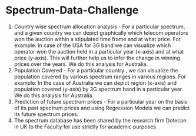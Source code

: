 # Spectrum-Data-Challenge
1. Country wise spectrum allocation analysis - For a particular spectrum, and a given country we can depict graphically which telecom operators won the auction within a stipulated time frame and at what price. For example: In case of the USA for 3G band we can visualize which operator won the auction held in a particular year (x-axis) and at what price (y-axis). This will further help us to infer the change in winning prices over the years. We do this analysis for Australia. 
2. Population Covered - For a particular country , we can visualize the population covered by various spectrum ranges in various regions. For example: In the case of Australia we can depict region (x-axis) and population covered (y-axis) by 3G spectrum band in a particular year. We do this analysis for Australia.
3. Prediction of future spectrum prices - For a particular year on the basis of its past spectrum prices and using Regression Models we can predict its future spectrum prices.
4. The spectrum database has been shared by the research firm Dotecon in UK to the Faculty for use strictly for academic purposes
